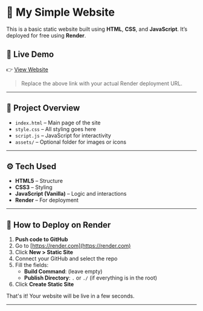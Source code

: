 # 🌟 My Simple Website

This is a basic static website built using **HTML**, **CSS**, and **JavaScript**. It’s deployed for free using **Render**.

## 🔗 Live Demo

👉 [View Website]((https://simonsay-u7rx.onrender.com))

> Replace the above link with your actual Render deployment URL.

---

## 📂 Project Overview

- `index.html` – Main page of the site
- `style.css` – All styling goes here
- `script.js` – JavaScript for interactivity
- `assets/` – Optional folder for images or icons

---

## ⚙️ Tech Used

- **HTML5** – Structure
- **CSS3** – Styling
- **JavaScript (Vanilla)** – Logic and interactions
- **Render** – For deployment

---

## 🚀 How to Deploy on Render

1. **Push code to GitHub**
2. Go to [https://render.com](https://render.com)
3. Click **New > Static Site**
4. Connect your GitHub and select the repo
5. Fill the fields:
   - **Build Command**: (leave empty)
   - **Publish Directory**: `.` or `./` (if everything is in the root)
6. Click **Create Static Site**

That's it! Your website will be live in a few seconds.

---

